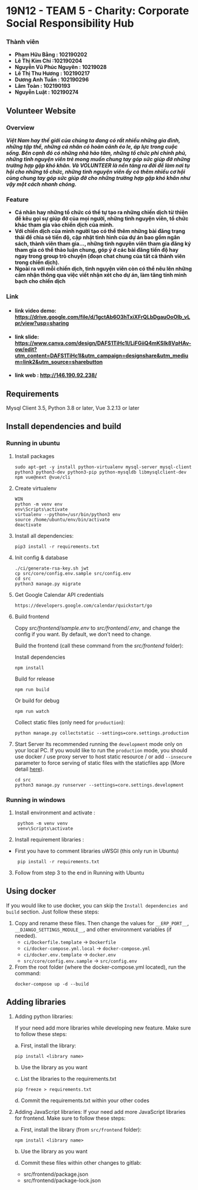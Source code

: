 # 19N12 - TEAM 5 - Charity: Corporate Social Responsibility Hub

### Thành viên
+ **Phạm Hữu Bằng : 102190202**
+ **Lê Thị Kim Chi :102190204**
+ **Nguyễn Vũ Phúc Nguyên : 10219028**
+ **Lê Thị Thu Hương : 102190217**
+ **Dương Anh Tuấn : 102190296**
+ **Lâm Toàn : 102190193**
+ **Nguyễn Luật : 102190274**

## Volunteer Website

### Overview

***Việt Nam hay thế giới của chúng ta đang có rất nhiều những gia đình, những tập thể, những cá nhân có hoàn cảnh éo le, áp lực trong cuộc sống. Bên cạnh đó có những nhà hảo tâm, những tổ chức phi chính phủ, những tình nguyện viên trẻ mong muốn chung tay góp sức giúp đỡ những trường hợp gặp khó khăn. Và VOLUNTEER là nền tảng ra đời để làm nơi tụ hội cho những tổ chức, những tình nguyện viên ấy có thêm nhiều cơ hội cùng chung tay góp sức giúp đỡ cho những trường hợp gặp khó khăn như vậy một cách nhanh chóng.***

### Feature

- **Cá nhân hay những tổ chức có thể tự tạo ra những chiến dịch từ thiện để kêu gọi sự giúp đỡ của mọi người, những tình nguyện viên, tổ chức khác tham gia vào chiến dịch của mình.**
- **Với chiến dịch của mình người tạo có thể thêm những bài đăng trạng thái để chia sẻ tiến độ, cập nhật tình hình của dự án bao gồm ngân sách, thành viên tham gia..., những tình nguyên viên tham gia đăng ký tham gia có thể thảo luận chung, góp ý ở các bài đăng tiến độ hay ngay trong group trò chuyện (đoạn chat chung của tất cả thành viên trong chiến dịch).**
- **Ngoài ra với mỗi chiến dịch, tình nguyện viên còn có thể nêu lên những cảm nhận thông qua việc viết nhận xét cho dự án, làm tăng tính minh bạch cho chiến dịch**


### Link
* #### link video demo: https://drive.google.com/file/d/1gctAb6O3hTxiXFrQLbDgauOoOlb_vLpr/view?usp=sharing
* #### link slide: https://www.canva.com/design/DAFS1TiHc1I/LiFGiiQ4mKSIk8VpHAv-ow/edit?utm_content=DAFS1TiHc1I&utm_campaign=designshare&utm_medium=link2&utm_source=sharebutton
* #### link web : http://146.190.92.238/
## Requirements
Mysql Client 3.5,
Python 3.8 or later,
Vue 3.2.13 or later

## Install dependencies and build

### Running in ubuntu

1. Install packages

     ```
     sudo apt-get -y install python-virtualenv mysql-server mysql-client python3 python3-dev python3-pip python-mysqldb libmysqlclient-dev npm vue@next @vue/cli
     ```

2. Create virtualenv
     ```
     WIN
     python -m venv env
     env\Scripts\activate
     virtualenv --python=/usr/bin/python3 env
     source /home/ubuntu/env/bin/activate
     deactivate
     ```

3. Install all dependencies:
     ```
     pip3 install -r requirements.txt
     ```

4. Init config & database
     ```
     ./ci/generate-rsa-key.sh jwt
     cp src/core/config.env.sample src/config.env
     cd src
     python3 manage.py migrate
     ```

5. Get Google Calendar API credentials
     ```
     https://developers.google.com/calendar/quickstart/go
     ```

6. Build frontend

   Copy *src/frontend/sample.env* to *src/frontend/.env*, and change the config if you want. By default, we don't need
   to change.

   Build the frontend (call these command from the *src/frontend* folder):

   Install dependencies
     ```
     npm install
     ```

   Build for release
     ```
     npm run build
     ```

   Or build for debug
     ```
     npm run watch
     ```

   Collect static files (only need for `production`):
     ```
     python manage.py collectstatic --settings=core.settings.production
     ```

7. Start Server Its recommended running the `development` mode only on your local PC. If you would like to run
   the `production` mode, you should use docker / use proxy server to host static resource / or add `--insecure`
   parameter to force serving of static files with the staticfiles app (More
   detail [here](https://docs.djangoproject.com/en/3.2/ref/contrib/staticfiles/)).
     ```
     cd src
     python3 manage.py runserver --settings=core.settings.development
     ```

### Running in windows

1. Install environment and activate :
    ```
     python -m venv venv
     venv\Scripts\activate
    ```

2. Install requirement libraries :

- First you have to comment libraries uWSGI (this only run in Ubuntu)
    ```
     pip install -r requirements.txt
    ```

3. Follow from step 3 to the end in Running with Ubuntu

## Using docker

If you would like to use docker, you can skip the `Install dependencies and build` section. Just follow these steps:

1. Copy and rename these files. Then change the values for `__ERP_PORT__`, `__DJANGO_SETTINGS_MODULE__`, and other environment variables (if needed).
    * `ci/Dockerfile.template` -> `Dockerfile`
    * `ci/docker-compose.yml.local` -> `docker-compose.yml`
    * `ci/docker.env.template` -> `docker.env`
    * `src/core/config.env.sample` -> `src/config.env`
2. From the root folder (where the docker-compose.yml located), run the command:
     ```
     docker-compose up -d --build
     ```

## Adding libraries

1. Adding python libraries:

   If your need add more libraries while developing new feature. Make sure to follow these steps:

   a. First, install the library:
     ```
     pip install <library name>
     ```

   b. Use the library as you want

   c. List the libraries to the requirements.txt
     ```
     pip freeze > requirements.txt
     ```

   d. Commit the requirements.txt within your other codes

2. Adding JavaScript libraries:
   If your need add more JavaScript libraries for frontend. Make sure to follow these steps:

   a. First, install the library (from `src/frontend` folder):
    ```
    npm install <library name>
    ```

    b. Use the library as you want

    d. Commit these files within other changes to gitlab:
    * src/frontend/package.json
    * src/frontend/package-lock.json

